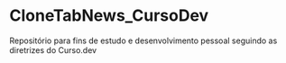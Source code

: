 # CloneTabNews_CursoDev
Repositório para fins de estudo e desenvolvimento pessoal seguindo as diretrizes do Curso.dev
